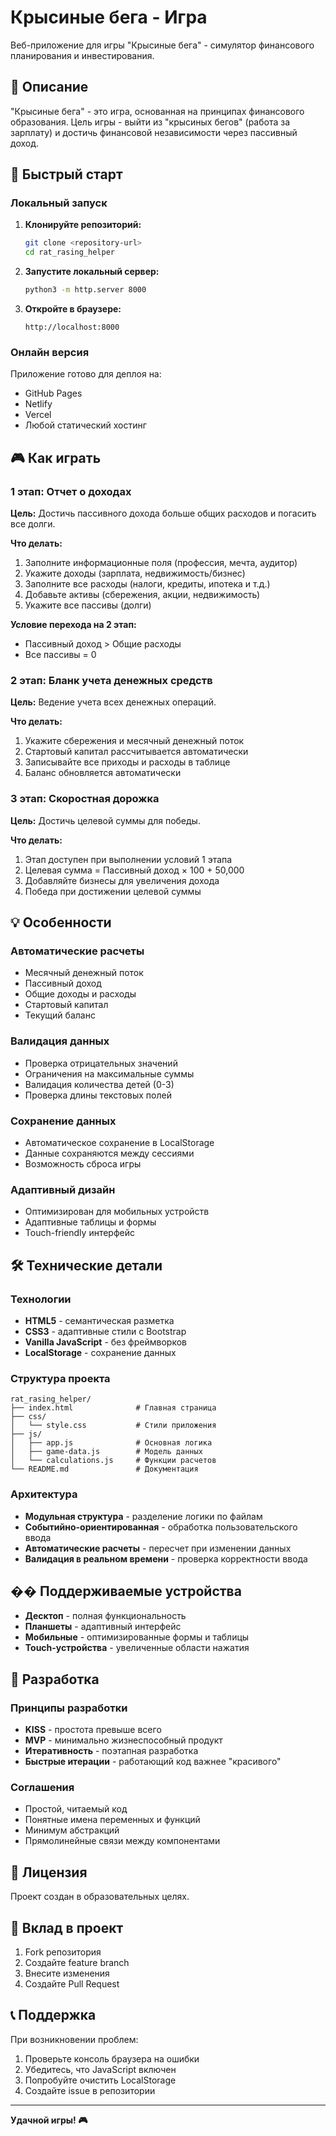 # Крысиные бега - Игра

Веб-приложение для игры "Крысиные бега" - симулятор финансового планирования и инвестирования.

## 🎯 Описание

"Крысиные бега" - это игра, основанная на принципах финансового образования. Цель игры - выйти из "крысиных бегов" (работа за зарплату) и достичь финансовой независимости через пассивный доход.

## 🚀 Быстрый старт

### Локальный запуск

1. **Клонируйте репозиторий:**
   ```bash
   git clone <repository-url>
   cd rat_rasing_helper
   ```

2. **Запустите локальный сервер:**
   ```bash
   python3 -m http.server 8000
   ```

3. **Откройте в браузере:**
   ```
   http://localhost:8000
   ```

### Онлайн версия

Приложение готово для деплоя на:
- GitHub Pages
- Netlify
- Vercel
- Любой статический хостинг

## 🎮 Как играть

### 1 этап: Отчет о доходах

**Цель:** Достичь пассивного дохода больше общих расходов и погасить все долги.

**Что делать:**
1. Заполните информационные поля (профессия, мечта, аудитор)
2. Укажите доходы (зарплата, недвижимость/бизнес)
3. Заполните все расходы (налоги, кредиты, ипотека и т.д.)
4. Добавьте активы (сбережения, акции, недвижимость)
5. Укажите все пассивы (долги)

**Условие перехода на 2 этап:**
- Пассивный доход > Общие расходы
- Все пассивы = 0

### 2 этап: Бланк учета денежных средств

**Цель:** Ведение учета всех денежных операций.

**Что делать:**
1. Укажите сбережения и месячный денежный поток
2. Стартовый капитал рассчитывается автоматически
3. Записывайте все приходы и расходы в таблице
4. Баланс обновляется автоматически

### 3 этап: Скоростная дорожка

**Цель:** Достичь целевой суммы для победы.

**Что делать:**
1. Этап доступен при выполнении условий 1 этапа
2. Целевая сумма = Пассивный доход × 100 + 50,000
3. Добавляйте бизнесы для увеличения дохода
4. Победа при достижении целевой суммы

## 💡 Особенности

### Автоматические расчеты
- Месячный денежный поток
- Пассивный доход
- Общие доходы и расходы
- Стартовый капитал
- Текущий баланс

### Валидация данных
- Проверка отрицательных значений
- Ограничения на максимальные суммы
- Валидация количества детей (0-3)
- Проверка длины текстовых полей

### Сохранение данных
- Автоматическое сохранение в LocalStorage
- Данные сохраняются между сессиями
- Возможность сброса игры

### Адаптивный дизайн
- Оптимизирован для мобильных устройств
- Адаптивные таблицы и формы
- Touch-friendly интерфейс

## 🛠 Технические детали

### Технологии
- **HTML5** - семантическая разметка
- **CSS3** - адаптивные стили с Bootstrap
- **Vanilla JavaScript** - без фреймворков
- **LocalStorage** - сохранение данных

### Структура проекта
```
rat_rasing_helper/
├── index.html              # Главная страница
├── css/
│   └── style.css           # Стили приложения
├── js/
│   ├── app.js              # Основная логика
│   ├── game-data.js        # Модель данных
│   └── calculations.js     # Функции расчетов
└── README.md               # Документация
```

### Архитектура
- **Модульная структура** - разделение логики по файлам
- **Событийно-ориентированная** - обработка пользовательского ввода
- **Автоматические расчеты** - пересчет при изменении данных
- **Валидация в реальном времени** - проверка корректности ввода

## �� Поддерживаемые устройства

- **Десктоп** - полная функциональность
- **Планшеты** - адаптивный интерфейс
- **Мобильные** - оптимизированные формы и таблицы
- **Touch-устройства** - увеличенные области нажатия

## 🔧 Разработка

### Принципы разработки
- **KISS** - простота превыше всего
- **MVP** - минимально жизнеспособный продукт
- **Итеративность** - поэтапная разработка
- **Быстрые итерации** - работающий код важнее "красивого"

### Соглашения
- Простой, читаемый код
- Понятные имена переменных и функций
- Минимум абстракций
- Прямолинейные связи между компонентами

## 📄 Лицензия

Проект создан в образовательных целях.

## 🤝 Вклад в проект

1. Fork репозитория
2. Создайте feature branch
3. Внесите изменения
4. Создайте Pull Request

## 📞 Поддержка

При возникновении проблем:
1. Проверьте консоль браузера на ошибки
2. Убедитесь, что JavaScript включен
3. Попробуйте очистить LocalStorage
4. Создайте issue в репозитории

---

**Удачной игры! 🎮**
